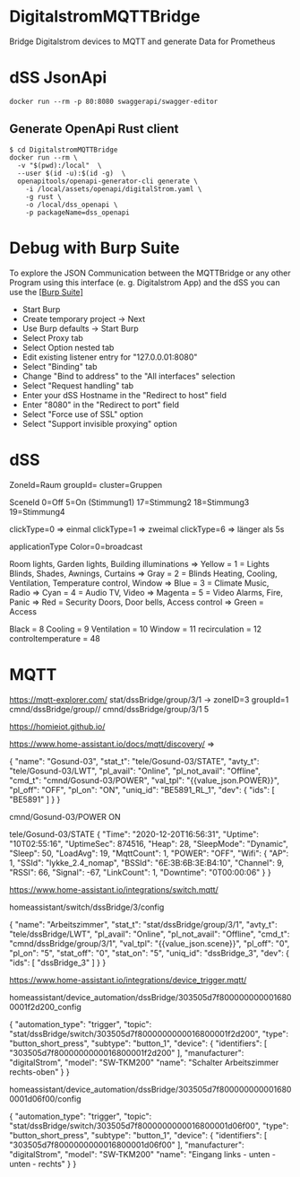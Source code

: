 # DigitalstromMQTTBridge
Bridge Digitalstrom devices to MQTT and generate Data for Prometheus
# dSS JsonApi
```
docker run --rm -p 80:8080 swaggerapi/swagger-editor
```
## Generate OpenApi Rust client
```
$ cd DigitalstromMQTTBridge
docker run --rm \
  -v "$(pwd):/local"  \
  --user $(id -u):$(id -g)  \
  openapitools/openapi-generator-cli generate \
    -i /local/assets/openapi/digitalStrom.yaml \
    -g rust \
    -o /local/dss_openapi \
    -p packageName=dss_openapi
```
# Debug with Burp Suite
To explore the JSON Communication between the MQTTBridge or any other Program using this interface (e. g. Digitalstrom App) and the dSS you can use the [[Burp Suite]](asdf)
- Start Burp
- Create temporary project -> Next
- Use Burp defaults -> Start Burp
- Select Proxy tab
- Select Option nested tab
- Edit existing listener entry for "127.0.0.01:8080"
- Select "Binding" tab
- Change "Bind to address" to the "All interfaces" selection
- Select "Request handling" tab
- Enter your dSS Hostname in the "Redirect to host" field
- Enter "8080" in the "Redirect to port" field
- Select "Force use of SSL" option
- Select "Support invisible proxying" option
# dSS
ZoneId=Raum
groupId=
cluster=Gruppen

SceneId
0=Off
5=On (Stimmung1)
17=Stimmung2
18=Stimmung3
19=Stimmung4

clickType=0 => einmal
clickType=1 => zweimal
clickType=6 => länger als 5s

applicationType 
Color=0=broadcast

Room lights, Garden lights, Building illuminations          => Yellow = 1 = Lights
Blinds, Shades, Awnings, Curtains                           => Gray = 2 = Blinds
Heating, Cooling, Ventilation, Temperature control, Window  => Blue = 3 = Climate
Music, Radio                                                => Cyan = 4 = Audio
TV, Video                                                   => Magenta = 5 = Video
Alarms, Fire, Panic                                         => Red = Security
Doors, Door bells, Access control                           => Green = Access

Black = 8 
Cooling = 9
Ventilation = 10 
Window = 11
recirculation = 12
controltemperature = 48
# MQTT
https://mqtt-explorer.com/
stat/dssBridge/group/3/1 -> zoneID=3 groupId=1
cmnd/dssBridge/group/<ZoneId>/<GroupId> <SceneId>
cmnd/dssBridge/group/3/1 5

https://homieiot.github.io/

https://www.home-assistant.io/docs/mqtt/discovery/
=>

{
  "name": "Gosund-03",
  "stat_t": "tele/Gosund-03/STATE",
  "avty_t": "tele/Gosund-03/LWT",
  "pl_avail": "Online",
  "pl_not_avail": "Offline",
  "cmd_t": "cmnd/Gosund-03/POWER",
  "val_tpl": "{{value_json.POWER}}",
  "pl_off": "OFF",
  "pl_on": "ON",
  "uniq_id": "BE5891_RL_1",
  "dev": {
    "ids": [
      "BE5891"
    ]
  }
}

cmnd/Gosund-03/POWER
ON

tele/Gosund-03/STATE
{
  "Time": "2020-12-20T16:56:31",
  "Uptime": "10T02:55:16",
  "UptimeSec": 874516,
  "Heap": 28,
  "SleepMode": "Dynamic",
  "Sleep": 50,
  "LoadAvg": 19,
  "MqttCount": 1,
  "POWER": "OFF",
  "Wifi": {
    "AP": 1,
    "SSId": "lykke_2.4_nomap",
    "BSSId": "6E:3B:6B:3E:B4:10",
    "Channel": 9,
    "RSSI": 66,
    "Signal": -67,
    "LinkCount": 1,
    "Downtime": "0T00:00:06"
  }
}


https://www.home-assistant.io/integrations/switch.mqtt/

homeassistant/switch/dssBridge/3/config

{
  "name": "Arbeitszimmer",
  "stat_t": "stat/dssBridge/group/3/1",
  "avty_t": "tele/dssBridge/LWT",
  "pl_avail": "Online",
  "pl_not_avail": "Offline",
  "cmd_t": "cmnd/dssBridge/group/3/1",
  "val_tpl": "{{value_json.scene}}",
  "pl_off": "0",
  "pl_on": "5",
  "stat_off": "0",
  "stat_on": "5",
  "uniq_id": "dssBridge_3",
  "dev": {
    "ids": [
      "dssBridge_3"
    ]
  }
}

https://www.home-assistant.io/integrations/device_trigger.mqtt/

homeassistant/device_automation/dssBridge/303505d7f8000000000016800001f2d200_config

{
  "automation_type": "trigger",
  "topic": "stat/dssBridge/switch/303505d7f8000000000016800001f2d200",
  "type": "button_short_press",
  "subtype": "button_1",
  "device": {
    "identifiers": [
      "303505d7f8000000000016800001f2d200"
    ],
    "manufacturer": "digitalStrom",
    "model": "SW-TKM200"
    "name": "Schalter Arbeitszimmer rechts-oben"
  }
}

homeassistant/device_automation/dssBridge/303505d7f8000000000016800001d06f00/config

{
  "automation_type": "trigger",
  "topic": "stat/dssBridge/switch/303505d7f8000000000016800001d06f00",
  "type": "button_short_press",
  "subtype": "button_1",
  "device": {
    "identifiers": [
      "303505d7f8000000000016800001d06f00"
    ],
    "manufacturer": "digitalStrom",
    "model": "SW-TKM200"
    "name": "Eingang links - unten - unten - rechts"
  }
}

